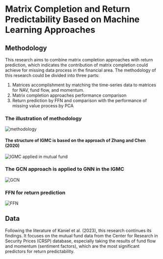 Matrix Completion and Return Predictability Based on Machine Learning Approaches 
===============================================================================

Methodology
------

This research aims to combine matrix completion approaches with return prediction, which indicates the contribution of matrix completion could achieve for missing data process in the financial area.
The methodology of this research could be divided into three parts:
  1. Matrices accomplishment by matching the time-series data to matrices for NAV, fund flow, and momentum.
  2. Matrix completion approaches performance comparison
  3. Return prediction by FFN and comparison with the performance of missing value process by PCA

### The illustration of methodology 
![methodology](https://github.com/KrisrcQi/Crsp_mutual_fund_matrix_completion/assets/117539900/664d5816-91f7-4eeb-985f-5d20a9ae36cb)

#### The structure of IGMC is based on the approach of Zhang and Chen (2020)
![IGMC applied in mutual fund](https://github.com/KrisrcQi/Crsp_mutual_fund_matrix_completion/assets/117539900/8846ade3-d416-4483-8efa-7bbd3d24e97d)

### The GCN approach is applied to GNN in the IGMC
![GCN](https://github.com/KrisrcQi/Crsp_mutual_fund_matrix_completion/assets/117539900/c59325dc-8b74-47ce-9d18-2005b34c7c77)

### FFN for return prediction 
![FFN](https://github.com/KrisrcQi/Crsp_mutual_fund_matrix_completion/assets/117539900/8e66b59c-6f49-4ea1-b087-67ce5af0460b)

Data
------
Following the literature of Kaniel et al. (2023), this research continues its findings. It focuses on the mutual fund data from the Center for Research in Security Prices (CRSP) database, especially taking the results of fund flow and momentum (sentiment factors), which are the most significant predictors for return predictability.


